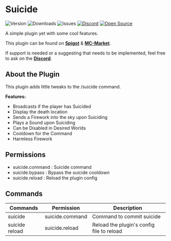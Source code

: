 # Suicide

![Version](https://img.shields.io/github/v/release/ExceptedPrism3/Suicide)
![Downloads](https://img.shields.io/github/downloads/ExceptedPrism3/Suicide/total)
![Issues](https://img.shields.io/github/issues/ExceptedPrism3/Suicide)
[![Discord](https://img.shields.io/discord/850407951629287424)](https://discord.gg/MfR5mcpVfX)
[![Open Source](https://badges.frapsoft.com/os/v1/open-source.svg?v=103)](https://opensource.org/)

A simple plugin yet with some cool features.

This plugin can be found on **[Spigot](https://www.spigotmc.org/resources/suicide.93367/)** & **[MC-Market](https://www.mc-market.org/resources/20360/)**.

If support is needed or a suggesting that needs to be implemented, feel free to ask on the **[Discord](https://discord.gg/MfR5mcpVfX)**.

## About the Plugin
This plugin adds little tweaks to the /suicide command.

**Features:**
* Broadcasts if the player has Suicided
* Display the death location
* Sends a Firework into the sky upon Suiciding
* Plays a Sound upon Suiciding
* Can be Disabled in Desired Worlds
* Cooldown for the Command
* Harmless Firework



## Permissions
- suicide.command : Suicide command
- suicide.bypass : Bypass the suicide cooldown
- suicide.reload : Reload the plugin config

## Commands

<table>
  <thead>
    <tr>
      <th>Commands</th>
      <th>Permission</th>
      <th>Description</th>
    </tr>
  </thead>
  <tbody>
    <tr>
      <td>suicide</td>
      <td>suicide.command</td>
      <td>Command to commit suicide</td>
    </tr>
    <tr>
      <td>suicide reload</td>
      <td>suicide.reload</td>
      <td>Reload the plugin's config file to reload</td>
    </tr>
  </tbody>
</table>
